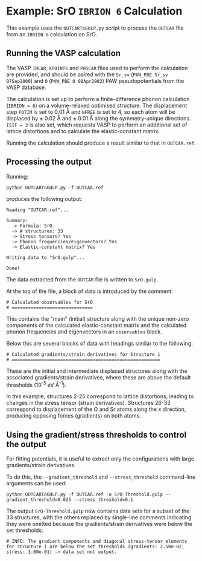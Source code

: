 Example: SrO `IBRION 6` Calculation
===================================

This example uses the `OUTCARToGULP.py` script to process the `OUTCAR` file from an `IBRION 6` calculation on SrO.

Running the VASP calculation
----------------------------

The VASP `INCAR`, `KPOINTS` and `POSCAR` files used to perform the calculation are provided, and should be paired with the `Sr_sv` (`PAW_PBE Sr_sv 07Sep2000`) and `O` (`PAW_PBE O 08Apr2002`) PAW pseudopotentials from the VASP database.

The calculation is set up to perform a finite-difference phonon calculation (`IBRION = 6`) on a volume-relaxed optimised structure.
The displacement step `POTIM` is set to 0.01 &#8491; and `NFREE` is set to 4, so each atom will be displaced by &plusmn; 0.02 &#8491; and &plusmn; 0.01 &#8491; along the symmetry-unique directions.
`ISIF = 3` is also set, which requests VASP to perform an additional set of lattice distortions and to calculate the elastic-constant matrix.

Running the calculation should produce a result similar to that in `OUTCAR.ref`.

Processing the output
---------------------

Running:

`python OUTCARToGULP.py -f OUTCAR.ref`

produces the following output:

```
Reading "OUTCAR.ref"...

Summary:
  -> Formula: SrO
  -> # structures: 33
  -> Stress tensors? Yes
  -> Phonon frequencies/eigenvectors? Yes
  -> Elastic-constant matrix? Yes

Writing data to "SrO.gulp"...

Done!
```

The data extracted from the `OUTCAR` file is written to `SrO.gulp`.

At the top of the file, a block of data is introduced by the comment:

```
# Calculated observables for SrO
# ==============================
```

This contains the "main" (initial) structure along with the unique non-zero components of the calculated elastic-constant matrix and the calculated phonon frequencies and eigenvectors in an `observables` block.

Below this are several blocks of data with headings similar to the following:

```
# Calculated gradients/strain derivatives for Structure 1
# =======================================================
```

These are the initial and intermediate displaced structures along with the associated gradients/strain derivatives, where these are above the default thresholds (10<sup>-5</sup> eV &#8491;<sup>-1</sup>).

In this example, structures 2-25 correspond to lattice distortions, leading to changes in the stress tensor (strain derivatives). Structures 26-33 correspond to displacement of the O and Sr atoms along the <i>x</i> direction, producing opposing forces (gradients) on both atoms.

Using the gradient/stress thresholds to control the output
----------------------------------------------------------

For fitting potentials, it is useful to extract only the configurations with large gradients/strain derivatives.

To do this, the `--gradient_threshold` and `--stress_threshold` command-line arguments can be used:

`python OUTCARToGULP.py -f OUTCAR.ref -o SrO-Threshold.gulp --gradient_threshold=0.025 --stress_threshold=0.1`

The output `SrO-Threshold.gulp` now contains data sets for a subset of the 33 structures, with the others replaced by single-line comments indicating they were omitted because the gradients/strain derivatives were below the set thresholds:

`# INFO: The gradient components and diagonal stress-tensor elements for structure 1 are below the set thresholds (gradients: 2.50e-02, stress: 1.00e-01) -> data set not output.`
